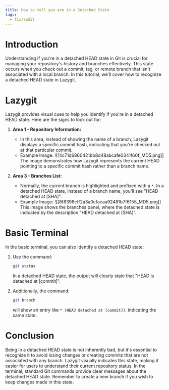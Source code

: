 ```yaml
---
title: How to tell you are in a Detached State
tags:
  - fix/audit
---
```

# Introduction
Understanding if you're in a detached HEAD state in Git is crucial for managing your repository's history and branches effectively. This state occurs when you check out a commit, tag, or remote branch that isn't associated with a local branch. In this tutorial, we'll cover how to recognize a detached HEAD state in Lazygit.

# Lazygit
Lazygit provides visual cues to help you identify if you're in a detached HEAD state. Here are the signs to look out for:

1. **Area 1 - Repository Information:**
   - In this area, instead of showing the name of a branch, Lazygit displays a specific commit hash, indicating that you're checked out at that particular commit.
   - Example Image: ![[4c71d6860421bb8d48abcafe0341f60f_MD5.png]]
     The image demonstrates how Lazygit represents the current HEAD pointing to a specific commit hash rather than a branch name.

2. **Area 3 - Branches List:**
   - Normally, the current branch is highlighted and prefixed with a `*`. In a detached HEAD state, instead of a branch name, you'll see "HEAD detached at [SHA]".
   - Example Image: ![[8f8398cff2a3a0cfacaa92481b7f6155_MD5.png]]
     This image shows the branches panel, where the detached state is indicated by the description "HEAD detached at [SHA]".

# Basic Terminal
In the basic terminal, you can also identify a detached HEAD state:

1. Use the command:
   ```bash
   git status
   ```
   In a detached HEAD state, the output will clearly state that "HEAD is detached at [commit]".

2. Additionally, the command:
   ```bash
   git branch
   ```
   will show an entry like `* (HEAD detached at [commit])`, indicating the same state.

# Conclusion
Being in a detached HEAD state is not inherently bad, but it's essential to recognize it to avoid losing changes or creating commits that are not associated with any branch. Lazygit visually indicates this state, making it easier for users to understand their current repository status. In the terminal, standard Git commands provide clear messages about the detached HEAD state. Remember to create a new branch if you wish to keep changes made in this state.
